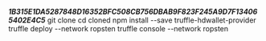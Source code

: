 ***1B315E1DA5287848D16352BFC508CB756DBAB9F823F245A9D7F134065402E4C5***
git clone
cd cloned
npm install --save truffle-hdwallet-provider
truffle deploy --network ropsten
truffle console --network ropsten
